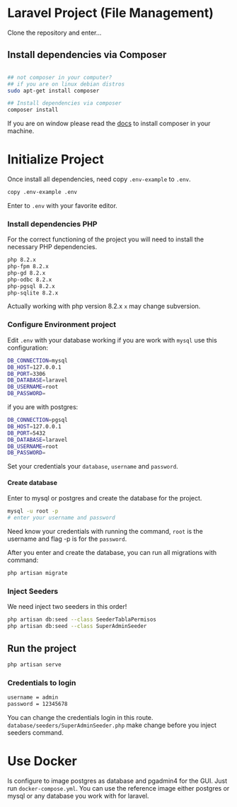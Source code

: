 # Laravel Project (File Management)

Clone the repository and enter...

## Install dependencies via Composer

```bash

## not composer in your computer?
## if you are on linux debian distros
sudo apt-get install composer

## Install dependencies via composer
composer install
```

If you are on window please read the [docs](https://getcomposer.org/) to install composer in your machine.

# Initialize Project

Once install all dependencies, need copy `.env-example` to `.env`.

```bash
copy .env-example .env
```

Enter to `.env` with your favorite editor.

### Install dependencies PHP

For the correct functioning of the project you will need to install the necessary PHP dependencies.

```bash
php 8.2.x
php-fpm 8.2.x
php-gd 8.2.x
php-odbc 8.2.x
php-pgsql 8.2.x
php-sqlite 8.2.x
```

Actually working with php version 8.2.x `x` may change subversion.

### Configure Environment project

Edit `.env` with your database working
if you are work with `mysql` use this configuration:

```bash
DB_CONNECTION=mysql
DB_HOST=127.0.0.1
DB_PORT=3306
DB_DATABASE=laravel
DB_USERNAME=root
DB_PASSWORD=
```

if you are with postgres:

```bash
DB_CONNECTION=pgsql
DB_HOST=127.0.0.1
DB_PORT=5432
DB_DATABASE=laravel
DB_USERNAME=root
DB_PASSWORD=
```

Set your credentials your `database`, `username` and `password`.

#### Create database

Enter to mysql or postgres and create the database for the project.

```bash
mysql -u root -p
# enter your username and password
```

Need know your credentials with running the command, `root` is the username and flag -p is for the `password`.

After you enter and create the database, you can run all migrations with command:

```bash
php artisan migrate
```

### Inject Seeders

We need inject two seeders in this order!

```bash
php artisan db:seed --class SeederTablaPermisos
php artisan db:seed --class SuperAdminSeeder
```

## Run the project

```bash
php artisan serve
```

### Credentials to login

```bash
username = admin
password = 12345678
```

You can change the credentials login in this route.
`database/seeders/SuperAdminSeeder.php` make change before you inject seeders command.

# Use Docker

Is configure to image postgres as database and pgadmin4 for the GUI.
Just run `docker-compose.yml`. You can use the reference image either postgres or mysql or any database you work with for laravel.
